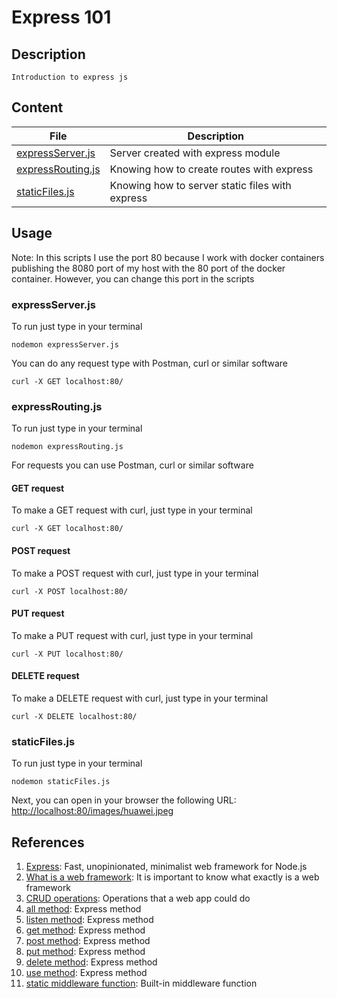 # Express 101

## Description

    Introduction to express js

## Content

| File | Description |
| --- | --- |
| [expressServer.js](expressServer.js) | Server created with express module |
| [expressRouting.js](expressRouting.js) | Knowing how to create routes with express |
| [staticFiles.js](staticFiles.js) | Knowing how to server static files with express |

## Usage

Note: In this scripts I use the port 80 because I work with docker containers publishing the 8080 port of my host with the 80 port of the docker container. However, you can change this port in the scripts

### expressServer.js

To run just type in your terminal

    nodemon expressServer.js
You can do any request type with Postman, curl or similar software

    curl -X GET localhost:80/

### expressRouting.js

To run just type in your terminal

    nodemon expressRouting.js
For requests you can use Postman, curl or similar software

#### GET request

To make a GET request with curl, just type in your terminal

    curl -X GET localhost:80/

#### POST request

To make a POST request with curl, just type in your terminal

    curl -X POST localhost:80/

#### PUT request

To make a PUT request with curl, just type in your terminal

    curl -X PUT localhost:80/

#### DELETE request

To make a DELETE request with curl, just type in your terminal

    curl -X DELETE localhost:80/

### staticFiles.js

To run just type in your terminal

    nodemon staticFiles.js
Next, you can open in your browser the following URL:\
<http://localhost:80/images/huawei.jpeg>

## References

1. [Express](https://expressjs.com): Fast, unopinionated, minimalist web framework for Node.js
2. [What is a web framework](https://en.wikipedia.org/wiki/Web_framework): It is important to know what exactly is a web framework
3. [CRUD operations](https://www.codecademy.com/articles/what-is-crud): Operations that a web app could do
4. [all method](http://expressjs.com/es/api.html#app.all): Express method
5. [listen method](http://expressjs.com/es/api.html#app.listen): Express method
6. [get method](http://expressjs.com/es/api.html#app.get): Express method
7. [post method](http://expressjs.com/es/api.html#app.post.method): Express method
8. [put method](http://expressjs.com/es/api.html#app.put.method): Express method
9. [delete method](http://expressjs.com/es/api.html#app.delete.method): Express method
10. [use method](http://expressjs.com/es/api.html#app.use): Express method
11. [static middleware function](http://expressjs.com/es/api.html#express.static): Built-in middleware function
